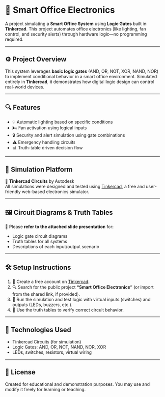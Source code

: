 # 🏢 Smart Office Electronics

A project simulating a **Smart Office System** using **Logic Gates** built in **Tinkercad**. This project automates office electronics (like lighting, fan control, and security alerts) through hardware logic—no programming required.

---

## ⚙️ Project Overview

This system leverages **basic logic gates** (AND, OR, NOT, XOR, NAND, NOR) to implement conditional behavior in a smart office environment. Simulated entirely in **Tinkercad**, it demonstrates how digital logic design can control real-world devices.

---

## 🔍 Features

- 💡 Automatic lighting based on specific conditions
- 🌬️ Fan activation using logical inputs
- 🔒 Security and alert simulation using gate combinations
- ⚠️ Emergency handling circuits
- 📊 Truth-table driven decision flow

---

## 🧪 Simulation Platform

🔗 **Tinkercad Circuits** by Autodesk  
All simulations were designed and tested using [Tinkercad](https://www.tinkercad.com/), a free and user-friendly web-based electronics simulator.

---

## 🖼️ Circuit Diagrams & Truth Tables

📎 Please **refer to the attached slide presentation** for:
- Logic gate circuit diagrams
- Truth tables for all systems
- Descriptions of each input/output scenario

---

## 🛠️ Setup Instructions

1. 🧩 Create a free account on [Tinkercad](https://www.tinkercad.com/).
2. 🔍 Search for the public project **“Smart Office Electronics”** (or import from the shared link, if provided).
3. 🧪 Run the simulation and test logic with virtual inputs (switches) and outputs (LEDs, buzzers, etc.).
4. 📝 Use the truth tables to verify correct circuit behavior.

---

## 🧠 Technologies Used

- Tinkercad Circuits (for simulation)
- Logic Gates: AND, OR, NOT, NAND, NOR, XOR
- LEDs, switches, resistors, virtual wiring

---

## 📄 License

Created for educational and demonstration purposes. You may use and modify it freely for learning or teaching.

